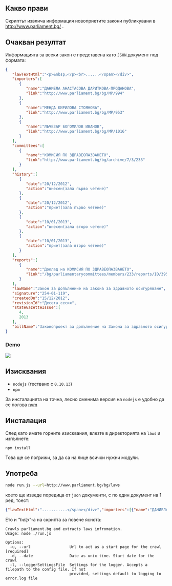 ## Какво прави
Скриптът извлича информация новоприетите закони публикувани в http://www.parliament.bg/ .

## Очакван резултат
Информацията за всеки закон е представена като `JSON` документ под формата:

```json
{
   "lawTextHtml":"<p>&nbsp;</p><br>......</span></div>",
   "importers":[
      {
         "name":"ДАНИЕЛА АНАСТАСОВА ДАРИТКОВА-ПРОДАНОВА",
         "link":"http://www.parliament.bg/bg/MP/994"
      },
      {
         "name":"МЕНДА КИРИЛОВА СТОЯНОВА",
         "link":"http://www.parliament.bg/bg/MP/953"
      },
      {
         "name":"ЛЪЧЕЗАР БОГОМИЛОВ ИВАНОВ",
         "link":"http://www.parliament.bg/bg/MP/1016"
      }
   ],
   "committees":[
      {
         "name":"КОМИСИЯ ПО ЗДРАВЕОПАЗВАНЕТО",
         "link":"http://www.parliament.bg/bg/archive/7/3/233"
      }
   ],
   "history":[
      {
         "date":"20/12/2012",
         "action":"внесен(зала първо четене)"
      },
      {
         "date":"20/12/2012",
         "action":"приет(зала първо четене)"
      },
      {
         "date":"10/01/2013",
         "action":"внесен(зала второ четене)"
      },
      {
         "date":"10/01/2013",
         "action":"приет(зала второ четене)"
      }
   ],
   "reports":[
      {
         "name":"Доклад на КОМИСИЯ ПО ЗДРАВЕОПАЗВАНЕТО",
         "link":"/bg/parliamentarycommittees/members/233/reports/ID/3958"
      }
   ],
   "lawName":"Закон за допълнение на Закона за здравното осигуряване",
   "signature":"254-01-119",
   "createdOn":"15/12/2012",
   "revisionId":"Десета сесия",
   "stateGazetteIssue":[
      4,
      2013
   ],
   "billName":"Законопроект за допълнение на Закона за здравното осигуряване"
}
```

### Demo
![](https://raw.github.com/obshtestvo/rating-gov-representatives/master/apps/mp-votes/demo.gif)


## Изисквания
 - `nodejs` (тествано с `0.10.13`)
 - `npm`

За инсталацията на точна, лесно сменима версия на `nodejs` е удобно да се ползва [nvm](https://github.com/creationix/nvm)

## Инсталация

След като имате горните изисквания, влезте в директорията на `laws` и изпълнете:

```
npm install
```

Това ще се погрижи, за да са на лице всички нужни модули.

## Употреба
```bash
node run.js --url=http://www.parliament.bg/bg/laws
```

което ще изведе поредица от `json` документи, с по един документ на 1 ред, тоест:

```json
{"lawTextHtml":"...........</span></div>","importers":[{"name":"ДАНИЕЛА АНАСТАСОВА ДАРИТКОВА-ПРОДАНОВА","link":"http://www.parliament.bg/bg/MP/994"},{"name":"МЕНДА КИРИЛОВА СТОЯНОВА","link":"http://www.parliament.bg/bg/MP/953"},{"name":"ЛЪЧЕЗАР БОГОМИЛОВ ИВАНОВ","link":"http://www.parliament.bg/bg/MP/1016"}],"committees":[{"name":"КОМИСИЯ ПО ЗДРАВЕОПАЗВАНЕТО","link":"http://www.parliament.bg/bg/archive/7/3/233"}],"history":[{"date":"20/12/2012","action":"внесен(зала първо четене)"},{"date":"20/12/2012","action":"приет(зала първо четене)"},{"date":"10/01/2013","action":"внесен(зала второ четене)"},{"date":"10/01/2013","action":"приет(зала второ четене)"}],"reports":[{"name":"Доклад на КОМИСИЯ ПО ЗДРАВЕОПАЗВАНЕТО","link":"/bg/parliamentarycommittees/members/233/reports/ID/3958"}],"lawName":"Закон за допълнение на Закона за здравното осигуряване","signature":"254-01-119","createdOn":"15/12/2012","revisionId":"Десета сесия","stateGazetteIssue":[4,2013],"billName":"Законопроект за допълнение на Закона за здравното осигуряване"}
 ```

Ето и _"help"_-а на скрипта за повече яснота:

```
Crawls parliament.bg and extracts laws infromation.
Usage: node ./run.js

Options:
  -u, --url                 Url to act as a start page for the crawl                      [required]
  -d, --date                Date as unix time. Start date for the crawl
  -l, --loggerSettingsFile  Settings for the logger. Accepts a filepath to the config file. If not
                            provided, settings default to logging to error.log file
```
